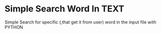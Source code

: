 # Simple Search Word In TEXT
Simple Search for specific (,that get it from user) word in the input file with PYTHON
